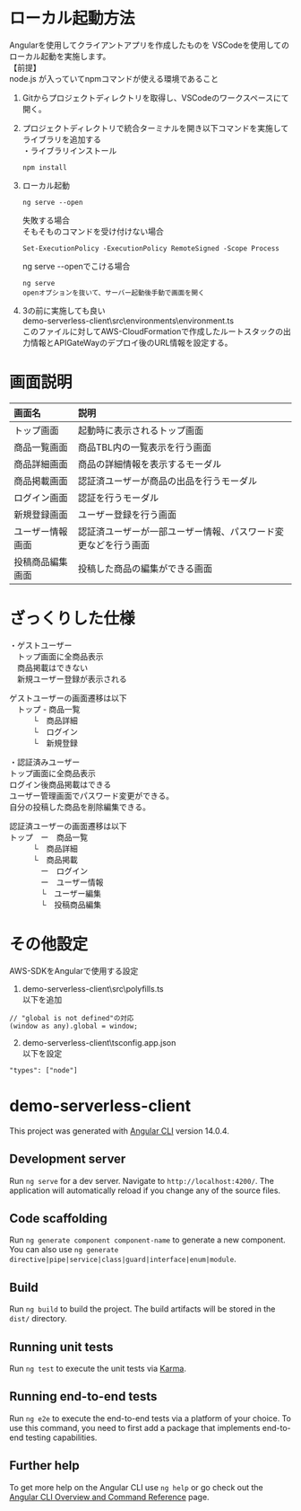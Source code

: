 # ローカル起動方法
Angularを使用してクライアントアプリを作成したものを
VSCodeを使用してのローカル起動を実施します。  
【前提】  
node.js が入っていてnpmコマンドが使える環境であること
1. Gitからプロジェクトディレクトリを取得し、VSCodeのワークスペースにて開く。									
2. プロジェクトディレクトリで統合ターミナルを開き以下コマンドを実施してライブラリを追加する  
	・ライブラリインストール  
	```
	npm install
	```
3. ローカル起動  	
	```
	ng serve --open
	```

	失敗する場合  
	そもそものコマンドを受け付けない場合
	```
	Set-ExecutionPolicy -ExecutionPolicy RemoteSigned -Scope Process
	```
	ng serve --openでこける場合
	```
	ng serve
	openオプションを抜いて、サーバー起動後手動で画面を開く
	```
4. 3の前に実施しても良い  
demo-serverless-client\src\environments\environment.ts  
このファイルに対してAWS-CloudFormationで作成したルートスタックの出力情報とAPIGateWayのデプロイ後のURL情報を設定する。



# 画面説明
|画面名|説明|
|:---|:----|
|トップ画面|起動時に表示されるトップ画面|
|商品一覧画面|商品TBL内の一覧表示を行う画面|
|商品詳細画面|商品の詳細情報を表示するモーダル|
|商品掲載画面|認証済ユーザーが商品の出品を行うモーダル|
|ログイン画面|認証を行うモーダル|
|新規登録画面|ユーザー登録を行う画面|
|ユーザー情報画面|認証済ユーザーが一部ユーザー情報、パスワード変更などを行う画面|
|投稿商品編集画面|投稿した商品の編集ができる画面|



# ざっくりした仕様
・ゲストユーザー<br>
　トップ画面に全商品表示<br>
　商品掲載はできない<br>
　新規ユーザー登録が表示される<br>

ゲストユーザーの画面遷移は以下<br>
　トップ - 商品一覧<br>
　　　└　商品詳細<br>
　　　└　ログイン<br>
　　　└　新規登録<br>


・認証済みユーザー<br>
トップ画面に全商品表示<br>
ログイン後商品掲載はできる<br>
ユーザー管理画面でパスワード変更ができる。<br>
自分の投稿した商品を削除編集できる。<br>

認証済ユーザーの画面遷移は以下<br>
トップ　ー　商品一覧<br>
　　　└　商品詳細<br>
　　　└　商品掲載<br>
　　　　ー　ログイン<br>
　　　　ー　ユーザー情報<br>
　　　　└　ユーザー編集<br>
　　　　└　投稿商品編集<br>


# その他設定
AWS-SDKをAngularで使用する設定  
1. demo-serverless-client\src\polyfills.ts  
以下を追加  
```
// "global is not defined"の対応
(window as any).global = window;
```

2. demo-serverless-client\tsconfig.app.json  
以下を設定  
```
"types": ["node"]
```

# demo-serverless-client

This project was generated with [Angular CLI](https://github.com/angular/angular-cli) version 14.0.4.

## Development server

Run `ng serve` for a dev server. Navigate to `http://localhost:4200/`. The application will automatically reload if you change any of the source files.

## Code scaffolding

Run `ng generate component component-name` to generate a new component. You can also use `ng generate directive|pipe|service|class|guard|interface|enum|module`.

## Build

Run `ng build` to build the project. The build artifacts will be stored in the `dist/` directory.

## Running unit tests

Run `ng test` to execute the unit tests via [Karma](https://karma-runner.github.io).

## Running end-to-end tests

Run `ng e2e` to execute the end-to-end tests via a platform of your choice. To use this command, you need to first add a package that implements end-to-end testing capabilities.

## Further help

To get more help on the Angular CLI use `ng help` or go check out the [Angular CLI Overview and Command Reference](https://angular.io/cli) page.
